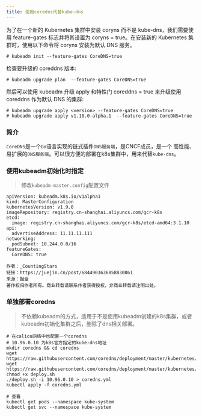 ```yaml
---
title: 使用coredns代替kube-dns
---
```


为了在一个新的 Kubernetes 集群中安装 coryns 而不是 kube-dns，我们需要使用 feature-gates  标志并将其设置为 coryns = true。在安装新的 Kubernetes 集群时，使用以下命令将 coryns 安装为默认 DNS 服务。

```
# kubeadm init --feature-gates CoreDNS=true
```

检查要升级的 coreddns 版本:

```
# kubeadm upgrade plan  --feature-gates CoreDNS=true
```

然后可以使用 kubeadm 升级 apply 和特性门 coreddns = true 来升级使用 coreddns 作为默认 DNS 的集群:

```
# kubeadm upgrade apply <version> --feature-gates CoreDNS=true
# kubeadm upgrade apply v1.10.0-alpha.1  --feature-gates CoreDNS=true 
```

### 简介

`CoreDNS`是一个`Go`语言实现的链式插件`DNS服务端`，是CNCF成员，是一个 高性能、易扩展的`DNS服务端`。可以很方便的部署在k8s集群中，用来代替`kube-dns`。

### 使用kubeadm初始化时指定

> 修改`kubeadm-master.config`配置文件

```
apiVersion: kubeadm.k8s.io/v1alpha1
kind: MasterConfiguration
kubernetesVersion: v1.9.0
imageRepository: registry.cn-shanghai.aliyuncs.com/gcr-k8s
etcd:
  image: registry.cn-shanghai.aliyuncs.com/gcr-k8s/etcd-amd64:3.1.10
api:
  advertiseAddress: 11.11.11.111
networking:
  podSubnet: 10.244.0.0/16
featureGates:
  CoreDNS: true

作者：_CountingStars
链接：https://juejin.cn/post/6844903636858830861
来源：掘金
著作权归作者所有。商业转载请联系作者获得授权，非商业转载请注明出处。
```

### 单独部署coredns

> 不依赖kubeadm的方式，适用于不是使用kubeadm创建的k8s集群，或者kubeadm初始化集群之后，删除了dns相关部署。

```
# 在calico网络中也配置一个coredns
# 10.96.0.10 为k8s官方指定的kube-dns地址
mkdir coredns && cd coredns
wget https://raw.githubusercontent.com/coredns/deployment/master/kubernetes/coredns.yaml.sed
wget https://raw.githubusercontent.com/coredns/deployment/master/kubernetes/deploy.sh
chmod +x deploy.sh
./deploy.sh -i 10.96.0.10 > coredns.yml
kubectl apply -f coredns.yml

# 查看
kubectl get pods --namespace kube-system
kubectl get svc --namespace kube-system

```

